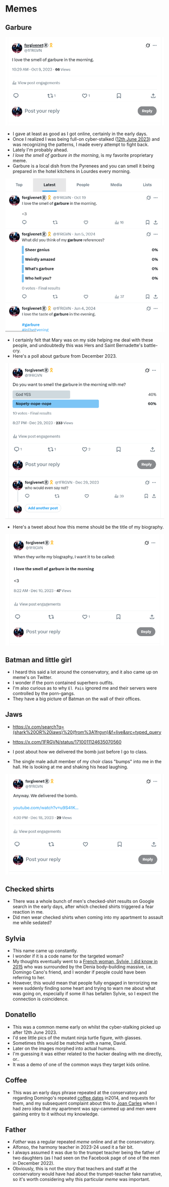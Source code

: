 # Memes

<div id="google_translate_element"></div>
<script type="text/javascript" src="//translate.google.com/translate_a/element.js?cb=googleTranslateElementInit"></script>
<script type="text/javascript">
function googleTranslateElementInit() {
  new google.translate.TranslateElement({pageLanguage: 'en'}, 'google_translate_element');
}
</script>

## Garbure

[![I love the smell of garbure in the morning](../content/images/garbure-in-the-morning.png)](https://x.com/1FRGVN/status/1711312917998538845)

- I gave at least as good as I got online, certainly in the early days.
- Once I realized I was being full-on cyber-stalked ([12th June 2023](../timeline/2023/june.md#monday-12th-june-2023)) and was recognizing the patterns, I made every attempt to fight back. 
- Lately I'm probably ahead.
- *I love the smell of garbure in the morning*, is my favorite proprietary meme.
- Garbure is a local dish from the Pyrenees and you can smell it being prepared in the hotel kitchens in Lourdes every morning. 

[![Garbure meme](../content/images/garbure-meme.png)](https://x.com/search?q=(from%3A1frgvn)%20garbure&src=typed_query&f=live)

- I certainly felt that Mary was on my side helping me deal with these people, and undoubtedly this was Hers and Saint Bernadette's battle-cry.
- Here's a poll about garbure from December 2023.

[![A garbure poll from December 2023](../content/tweets/memes/garbure-in-the-morning.png)](https://x.com/1FRGVN/status/1740831827743670449)

- Here's a tweet about how this meme should be the title of my biography.

[![Biography title](../content/tweets/memes/garbure-again.png)](https://x.com/1FRGVN/status/1733764096124706962)

## Batman and little girl

- I heard this said a lot around the conservatory, and it also came up on meme's on Twitter.
- I wonder if the porn contained superhero outfits.
- I'm also curious as to why `El Pais` ignored me and their servers were controlled by the porn-gangs.
- They have a big picture of Batman on the wall of their offices.

## Jaws

- https://x.com/search?q=(shark%20OR%20jaws)%20(from%3A1frgvn)&f=live&src=typed_query
- https://x.com/1FRGVN/status/1710011124635070560

- I post about how we delivered the bomb just before I go to class. 
- The single male adult member of my choir class "bumps" into me in the hall. He is looking at me and shaking his head laughing.

[![Delivering the bomb](../content/tweets/memes/we-delivered-the-bomb.png)](https://x.com/1FRGVN/status/1736786105909784644)

## Checked shirts

- There was a whole bunch of men's checked-shirt results on Google search in the early days, after which checked shirts triggered a fear reaction in me.
- Did men wear checked shirts when coming into my apartment to assault me while sedated?

## Sylvia

- This name came up constantly.
- I wonder if it is a code name for the targeted woman?
- My thoughts eventually went to a [French woman, Sylvie, I did know in 2015](../timeline/early-years/2015.md#greek-man-with-a-twitch-and-sylvie) who was surrounded by the Denia body-building massive, i.e. Domingo Cano's friend, and I wonder if people could have been referring to her.
- However, this would mean that people fully engaged in terrorizing me were suddenly finding some heart and trying to warn me about what was going on, especially if some ill has befallen Sylvie, so I expect the connection is coincidence.

## Donatello

- This was a common meme early on whilst the cyber-stalking picked up after 12th June 2023.
- I'd see little pics of the mutant ninja turtle figure, with glasses.
- Sometimes this would be matched with a name, David.
- Later on the images morphed into actual humans.
- I'm guessing it was either related to the hacker dealing with me directly, or..
- It was a demo of one of the common ways they target kids online.

## Coffee

- This was an early days phrase repeated at the conservatory and regarding Domingo's repeated [coffee dates](../timeline/early-years/2014.md#first-piano-class-at-the-end-end-of-september) in2014, and requests for them, and my subsequent complaint about this to [Joan Carles](../timeline/early-years/2015.md#joan-carles) when I had zero idea that my apartment was spy-cammed up and men were gaining entry to it without my knowledge.

## Father

- *Father* was a regular repeated *meme* online and at the conservatory.
- Alfonso, the harmony teacher in 2023-24 used it a fair bit.
- I always assumed it was due to the trumpet teacher being the father of two daughters (as I had seen on the Facebook page of one of the men in December 2022).
- Obviously, this is not the story that teachers and staff at the conservatory would have had about the trumpet-teacher fake narrative, so it's worth considering why this particular *meme* was important.

